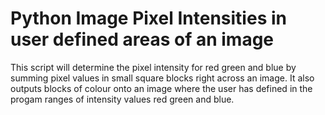 # Python Image Pixel Intensities in user defined areas of an image
This script will determine the pixel intensity for red green and blue by summing pixel values in small 
square blocks right across an image.
It also outputs blocks of colour onto an image where the user has defined in the progam ranges of intensity  values 
red green and blue.
